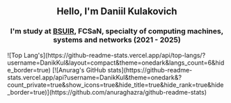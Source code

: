 <div align="center">
    <h2> Hello, I'm Daniil Kulakovich </h2>
    <h3> I'm study at <a href="https://www.bsuir.by">BSUIR</a>, FCSaN, specialty of computing machines, systems and networks (2021 - 2025) </h3>
</div>
![Top Lang's](https://github-readme-stats.vercel.app/api/top-langs/?username=DanikKul&layout=compact&theme=onedark&langs_count=6&hide_border=true) [![Anurag's GitHub stats](https://github-readme-stats.vercel.app/api?username=DanikKul&theme=onedark&? count_private=true&show_icons=true&hide_title=true&hide_rank=true&hide_border=true)](https://github.com/anuraghazra/github-readme-stats)
